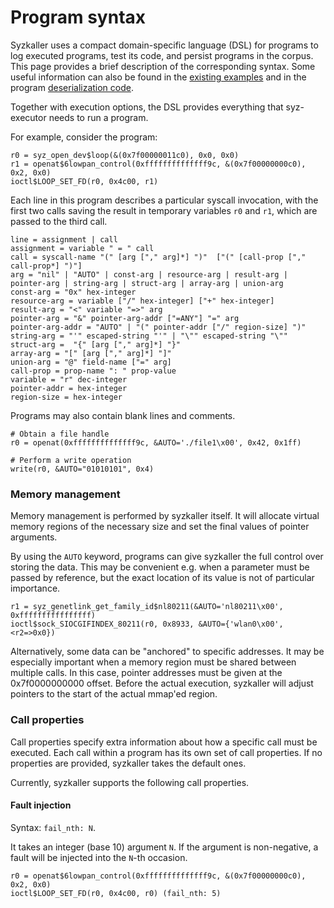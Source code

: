# Program syntax

Syzkaller uses a compact domain-specific language (DSL) for programs
to log executed programs, test its code, and persist programs in the
corpus. This page provides a brief description of the corresponding
syntax. Some useful information can also be found in the
[existing examples](/sys/linux/test) and in the program
[deserialization code](/prog/encoding.go).

Together with execution options, the DSL provides everything that
syz-executor needs to run a program.

For example, consider the program:
```
r0 = syz_open_dev$loop(&(0x7f00000011c0), 0x0, 0x0)
r1 = openat$6lowpan_control(0xffffffffffffff9c, &(0x7f00000000c0), 0x2, 0x0)
ioctl$LOOP_SET_FD(r0, 0x4c00, r1)
```

Each line in this program describes a particular syscall invocation,
with the first two calls saving the result in temporary variables `r0`
and `r1`, which are passed to the third call.

```
line = assignment | call
assignment = variable " = " call
call = syscall-name "(" [arg ["," arg]*] ")"  ["(" [call-prop ["," call-prop*] ")"]
arg = "nil" | "AUTO" | const-arg | resource-arg | result-arg | pointer-arg | string-arg | struct-arg | array-arg | union-arg
const-arg = "0x" hex-integer
resource-arg = variable ["/" hex-integer] ["+" hex-integer]
result-arg = "<" variable "=>" arg
pointer-arg = "&" pointer-arg-addr ["=ANY"] "=" arg
pointer-arg-addr = "AUTO" | "(" pointer-addr ["/" region-size] ")"
string-arg = "'" escaped-string "'" | "\"" escaped-string "\""
struct-arg =  "{" [arg ["," arg]*] "}"
array-arg = "[" [arg ["," arg]*] "]"
union-arg = "@" field-name ["=" arg]
call-prop = prop-name ": " prop-value
variable = "r" dec-integer
pointer-addr = hex-integer
region-size = hex-integer
```

Programs may also contain blank lines and comments.
```
# Obtain a file handle
r0 = openat(0xffffffffffffff9c, &AUTO='./file1\x00', 0x42, 0x1ff)

# Perform a write operation
write(r0, &AUTO="01010101", 0x4)
```

### Memory management

Memory management is performed by syzkaller itself. It will allocate
virtual memory regions of the necessary size and set the final values
of pointer arguments.

By using the `AUTO` keyword, programs can give syzkaller the full
control over storing the data. This may be convenient e.g. when a
parameter must be passed by reference, but the exact location of its
value is not of particular importance.

```
r1 = syz_genetlink_get_family_id$nl80211(&AUTO='nl80211\x00', 0xffffffffffffffff)
ioctl$sock_SIOCGIFINDEX_80211(r0, 0x8933, &AUTO={'wlan0\x00', <r2=>0x0})
```

Alternatively, some data can be "anchored" to specific addresses. It
may be especially important when a memory region must be shared
between multiple calls.  In this case, pointer addresses must be given
at the 0x7f0000000000 offset. Before the actual execution, syzkaller
will adjust pointers to the start of the actual mmap'ed region.

### Call properties

Call properties specify extra information about how a specific call
must be executed. Each call within a program has its own set of call
properties. If no properties are provided, syzkaller takes the default
ones.

Currently, syzkaller supports the following call properties.

#### Fault injection
Syntax: `fail_nth: N`.

It takes an integer (base 10) argument `N`. If the argument is
non-negative, a fault will be injected into the `N`-th occasion.

```
r0 = openat$6lowpan_control(0xffffffffffffff9c, &(0x7f00000000c0), 0x2, 0x0)
ioctl$LOOP_SET_FD(r0, 0x4c00, r0) (fail_nth: 5)
```
